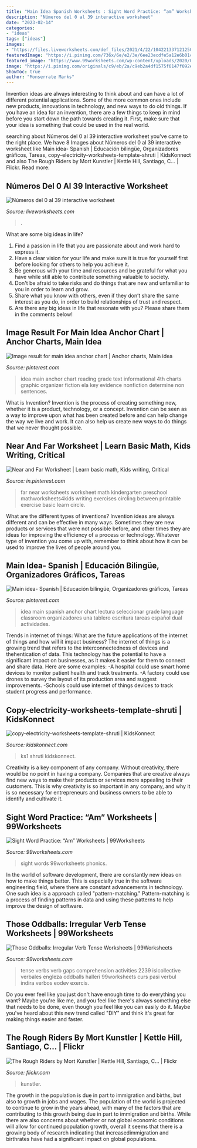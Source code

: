 ```yaml
---
title: "Main Idea Spanish Worksheets : Sight Word Practice: “am” Worksheets"
description: "Números del 0 al 39 interactive worksheet"
date: "2023-02-14"
categories:
- "ideas"
tags: ["ideas"]
images:
- "https://files.liveworksheets.com/def_files/2021/4/22/104221337121250066/104221337121250066002.jpg"
featuredImage: "https://i.pinimg.com/736x/6e/e2/3e/6ee23ecdfe5a12e6b01cfc56a6040396--main-idea-anchor-chart.jpg"
featured_image: "https://www.99worksheets.com/wp-content/uploads/2020/06/english_esl_irregular_verbs_worksheets_3.jpg"
image: "https://i.pinimg.com/originals/c9/eb/2a/c9eb2a4df1575f6147f092ecd4e899e1.jpg"
ShowToc: true
author: "Monserrate Marks"
---
```



Invention ideas are always interesting to think about and can have a lot of different potential applications. Some of the more common ones include new products, innovations in technology, and new ways to do old things. If you have an idea for an invention, there are a few things to keep in mind before you start down the path towards creating it. First, make sure that your idea is something that could be used in the real world.

	

		
searching about Números del 0 al 39 interactive worksheet you've came to the right place. We have 8 Images about Números del 0 al 39 interactive worksheet like Main idea- Spanish | Educación bilingüe, Organizadores gráficos, Tareas, copy-electricity-worksheets-template-shruti | KidsKonnect and also The Rough Riders by Mort Kunstler | Kettle Hill, Santiago, C… | Flickr. Read more:
		
    
## Números Del 0 Al 39 Interactive Worksheet

<img loading=lazy src="https://files.liveworksheets.com/def_files/2021/4/22/104221337121250066/104221337121250066002.jpg" onerror="this.onerror=null;this.src='https://tse1.mm.bing.net/th?id=OIP.DBdBcwCTY7LZdG5eEF6zdAHaKd&amp;pid=15.1';" alt="Números del 0 al 39 interactive worksheet">

_Source: liveworksheets.com_

>. 

	

What are some big ideas in life?
1. Find a passion in life that you are passionate about and work hard to express it.
2. Have a clear vision for your life and make sure it is true for yourself first before looking for others to help you achieve it.
3. Be generous with your time and resources and be grateful for what you have while still able to contribute something valuable to society.
4. Don't be afraid to take risks and do things that are new and unfamiliar to you in order to learn and grow.
5. Share what you know with others, even if they don’t share the same interest as you do, in order to build relationships of trust and respect. 
6. Are there any big ideas in life that resonate with you? Please share them in the comments below!

    
## Image Result For Main Idea Anchor Chart | Anchor Charts, Main Idea

<img loading=lazy src="https://i.pinimg.com/736x/6e/e2/3e/6ee23ecdfe5a12e6b01cfc56a6040396--main-idea-anchor-chart.jpg" onerror="this.onerror=null;this.src='https://tse1.mm.bing.net/th?id=OIP.qdSURxBL-CZcL9glDsepbAHaJ4&amp;pid=15.1';" alt="Image result for main idea anchor chart | Anchor charts, Main idea">

_Source: pinterest.com_

>idea main anchor chart reading grade text informational 4th charts graphic organizer fiction ela key evidence nonfiction determine non sentences. 

	

What is Invention?
Invention is the process of creating something new, whether it is a product, technology, or a concept. Invention can be seen as a way to improve upon what has been created before and can help change the way we live and work. It can also help us create new ways to do things that we never thought possible.

    
## Near And Far Worksheet | Learn Basic Math, Kids Writing, Critical

<img loading=lazy src="https://i.pinimg.com/736x/e2/76/0e/e2760eb91b184b97d64174d75c742299.jpg" onerror="this.onerror=null;this.src='https://tse1.mm.bing.net/th?id=OIP.0XkA5vXHyt9IkF7TWEuqKwAAAA&amp;pid=15.1';" alt="Near and Far Worksheet | Learn basic math, Kids writing, Critical">

_Source: in.pinterest.com_

>far near worksheets worksheet math kindergarten preschool mathworksheets4kids writing exercises circling between printable exercise basic learn circle. 

	

What are the different types of inventions?
Invention ideas are always different and can be effective in many ways. Sometimes they are new products or services that were not possible before, and other times they are ideas for improving the efficiency of a process or technology. Whatever type of invention you come up with, remember to think about how it can be used to improve the lives of people around you.

    
## Main Idea- Spanish | Educación Bilingüe, Organizadores Gráficos, Tareas

<img loading=lazy src="https://i.pinimg.com/originals/c9/eb/2a/c9eb2a4df1575f6147f092ecd4e899e1.jpg" onerror="this.onerror=null;this.src='https://tse3.mm.bing.net/th?id=OIP.G5Ab6E9_JSRwqurggdNgwAHaJ4&amp;pid=15.1';" alt="Main idea- Spanish | Educación bilingüe, Organizadores gráficos, Tareas">

_Source: pinterest.com_

>idea main spanish anchor chart lectura seleccionar grade language classroom organizadores una tablero escritura tareas español dual actividades. 

	

Trends in internet of things: What are the future applications of the internet of things and how will it impact business?
The internet of things is a growing trend that refers to the interconnectedness of devices and thehentication of data. This technology has the potential to have a significant impact on businesses, as it makes it easier for them to connect and share data. Here are some examples: 
-A hospital could use smart home devices to monitor patient health and track treatments. 
-A factory could use drones to survey the layout of its production area and suggest improvements. 
-Schools could use internet of things devices to track student progress and performance.

    
## Copy-electricity-worksheets-template-shruti | KidsKonnect

<img loading=lazy src="https://kidskonnect.com/wp-content/uploads/2016/09/Copy-Electricity-Worksheets-TEMPLATE-shruti.jpg" onerror="this.onerror=null;this.src='https://tse4.mm.bing.net/th?id=OIP.JpMglRXccHxKZftRQhcaMAHaJ4&amp;pid=15.1';" alt="copy-electricity-worksheets-template-shruti | KidsKonnect">

_Source: kidskonnect.com_

>ks1 shruti kidskonnect. 

	

Creativity is a key component of any company. Without creativity, there would be no point in having a company. Companies that are creative always find new ways to make their products or services more appealing to their customers. This is why creativity is so important in any company, and why it is so necessary for entrepreneurs and business owners to be able to identify and cultivate it.

    
## Sight Word Practice: “Am” Worksheets | 99Worksheets

<img loading=lazy src="https://www.99worksheets.com/wp-content/uploads/2020/06/sight_word_practice_primer_with_images_1.jpg" onerror="this.onerror=null;this.src='https://tse1.mm.bing.net/th?id=OIP.LTSIVsA587ohstwcPT95xQHaKr&amp;pid=15.1';" alt="Sight Word Practice: “Am” Worksheets | 99Worksheets">

_Source: 99worksheets.com_

>sight words 99worksheets phonics. 

	

In the world of software development, there are constantly new ideas on how to make things better. This is especially true in the software engineering field, where there are constant advancements in technology. One such idea is a approach called "pattern-matching." Pattern-matching is a process of finding patterns in data and using these patterns to help improve the design of software.

    
## Those Oddballs: Irregular Verb Tense Worksheets | 99Worksheets

<img loading=lazy src="https://www.99worksheets.com/wp-content/uploads/2020/06/english_esl_irregular_verbs_worksheets_3.jpg" onerror="this.onerror=null;this.src='https://tse4.mm.bing.net/th?id=OIP.oB7RVkCVjQnscC6SjEjSfQHaKe&amp;pid=15.1';" alt="Those Oddballs: Irregular Verb Tense Worksheets | 99Worksheets">

_Source: 99worksheets.com_

>tense verbs verb gaps comprehension activities 2239 islcollective verbales engleza oddballs halleri 99worksheets curs pasi verbul indira verbos eodev exercis. 

	

Do you ever feel like you just don't have enough time to do everything you want? Maybe you're like me, and you feel like there's always something else that needs to be done, even though you feel like you can easily do it. Maybe you've heard about this new trend called "DIY" and think it's great for making things easier and faster.

    
## The Rough Riders By Mort Kunstler | Kettle Hill, Santiago, C… | Flickr

<img loading=lazy src="https://c1.staticflickr.com/3/2788/4101112740_49f39a145e_b.jpg" onerror="this.onerror=null;this.src='https://tse2.mm.bing.net/th?id=OIP.LrYDKglKjGJIoi9uQrs33wHaFb&amp;pid=15.1';" alt="The Rough Riders by Mort Kunstler | Kettle Hill, Santiago, C… | Flickr">

_Source: flickr.com_

>kunstler. 

	

The growth in the population is due in part to immigration and births, but also to growth in jobs and wages.
The population of the world is projected to continue to grow in the years ahead, with many of the factors that are contributing to this growth being due in part to immigration and births. While there are also concerns about whether or not global economic conditions will allow for continued population growth, overall it seems that there is a growing body of research indicating that increasedimmigration and birthrates have had a significant impact on global populations.

